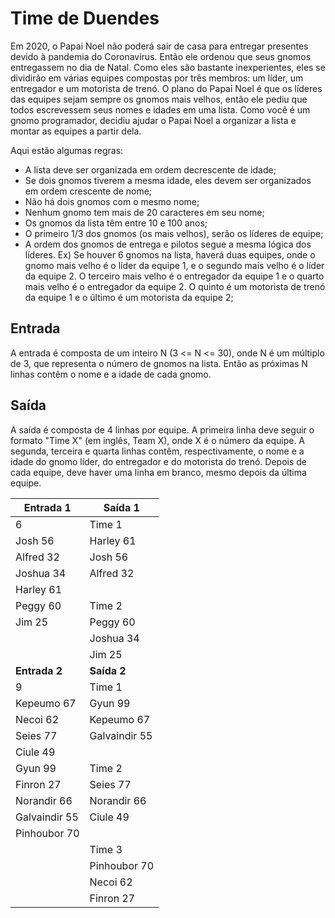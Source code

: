 # Time de Duendes

Em 2020, o Papai Noel não poderá sair de casa para entregar presentes devido à pandemia do Coronavírus. Então ele ordenou que seus gnomos entregassem no dia de Natal. Como eles são bastante inexperientes, eles se dividirão em várias equipes compostas por três membros: um líder, um entregador e um motorista de trenó. O plano do Papai Noel é que os líderes das equipes sejam sempre os gnomos mais velhos, então ele pediu que todos escrevessem seus nomes e idades em uma lista. Como você é um gnomo programador, decidiu ajudar o Papai Noel a organizar a lista e montar as equipes a partir dela.

Aqui estão algumas regras:
- A lista deve ser organizada em ordem decrescente de idade;
- Se dois gnomos tiverem a mesma idade, eles devem ser organizados em ordem crescente de nome;
- Não há dois gnomos com o mesmo nome;
- Nenhum gnomo tem mais de 20 caracteres em seu nome;
- Os gnomos da lista têm entre 10 e 100 anos;
- O primeiro 1/3 dos gnomos (os mais velhos), serão os líderes de equipe;
- A ordem dos gnomos de entrega e pilotos segue a mesma lógica dos líderes. Ex) Se houver 6 gnomos na lista, haverá duas equipes, onde o gnomo mais velho é o líder da equipe 1, e o segundo mais velho é o líder da equipe 2. O terceiro mais velho é o entregador da equipe 1 e o quarto mais velho é o entregador da equipe 2. O quinto é um motorista de trenó da equipe 1 e o último é um motorista da equipe 2;

## Entrada

A entrada é composta de um inteiro N (3 <= N <= 30), onde N é um múltiplo de 3, que representa o número de gnomos na lista. Então as próximas N linhas contêm o nome e a idade de cada gnomo.

## Saída

A saída é composta de 4 linhas por equipe. A primeira linha deve seguir o formato "Time X" (em inglês, Team X), onde X é o número da equipe. A segunda, terceira e quarta linhas contêm, respectivamente, o nome e a idade do gnomo líder, do entregador e do motorista do trenó. Depois de cada equipe, deve haver uma linha em branco, mesmo depois da última equipe.

| **Entrada 1**   | **Saída 1**      |
|------------------|-----------------------|
| 6                | Time 1                |
| Josh 56          | Harley 61             |
| Alfred 32        | Josh 56               |
| Joshua 34        | Alfred 32             |
| Harley 61        |                       |
| Peggy 60         | Time 2                |
| Jim 25           | Peggy 60              |
|                  | Joshua 34             |
|                  | Jim 25                |
| **Entrada 2** | **Saída 2**   |
| 9                | Time 1                |
| Kepeumo 67       | Gyun 99               |
| Necoi 62         | Kepeumo 67            |
| Seies 77         | Galvaindir 55         |
| Ciule 49         |                       |
| Gyun 99          | Time 2                |
| Finron 27        | Seies 77              |
| Norandir 66      | Norandir 66           |
| Galvaindir 55    | Ciule 49              |
| Pinhoubor 70     |                       |
|                  | Time 3                |
|                  | Pinhoubor 70          |
|                  | Necoi 62              |
|                  | Finron 27             |
